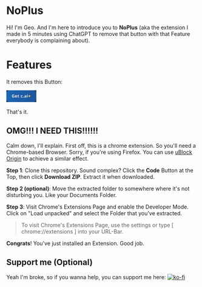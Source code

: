 # NoPlus

Hi! I'm Geo. And I'm here to introduce you to **NoPlus** (aka the extension I made in 5 minutes using ChatGPT to remove that button with that Feature everybody is complaining about).

# Features

It removes this Button:

<img src="https://raw.githubusercontent.com/GeoBaer24/NoPlus-CAI/master/MEDIA/Button.png">

That's it.

## OMG!!! I NEED THIS!!!!!!

Calm down, I'll explain. First off, this is a chrome extension. So you'll need a Chrome-based Browser. Sorry, if you're using Firefox. You can use [uBlock Origin](https://ublockorigin.com) to achieve a similar effect.

**Step 1**: Clone this repository. Sound complex? Click the **Code** Button at the Top, then click **Download ZIP**. Extract it when downloaded.

**Step 2 (optional)**: Move the extracted folder to somewhere where it's not disturbing you. Like your Documents Folder.

**Step 3**: Visit Chrome's Extensions Page and enable the Developer Mode. Click on "Load unpacked" and select the Folder that you've extracted.
> To visit Chrome's Extensions Page, use the settings or type [ chrome://extensions ] into your URL-Bar.

**Congrats**! You've just installed an Extension. Good job.

## Support me (Optional)

Yeah I'm broke, so if you wanna help, you can support me here:
[![ko-fi](https://ko-fi.com/img/githubbutton_sm.svg)](https://ko-fi.com/H2H851D2M)

##
